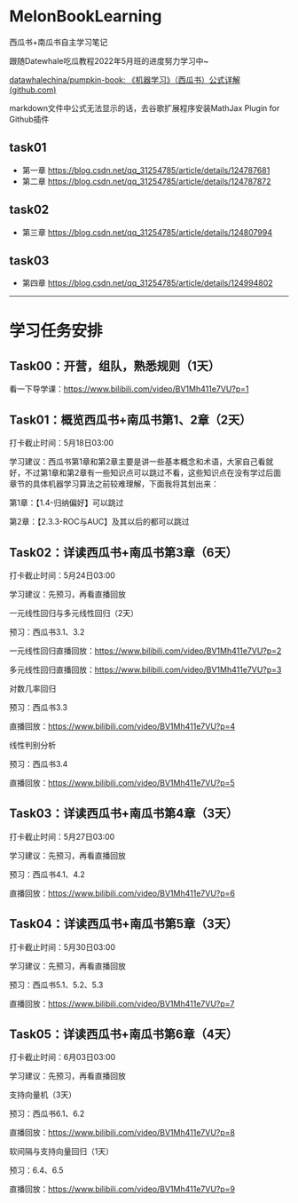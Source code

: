 # MelonBookLearning
西瓜书+南瓜书自主学习笔记

跟随Datewhale吃瓜教程2022年5月班的进度努力学习中~

[datawhalechina/pumpkin-book: 《机器学习》（西瓜书）公式详解 (github.com)](https://github.com/datawhalechina/pumpkin-book)

markdown文件中公式无法显示的话，去谷歌扩展程序安装MathJax Plugin for Github插件

## task01

- 第一章 https://blog.csdn.net/qq_31254785/article/details/124787681
- 第二章 https://blog.csdn.net/qq_31254785/article/details/124787872

## task02

- 第三章 https://blog.csdn.net/qq_31254785/article/details/124807994

## task03

- 第四章 https://blog.csdn.net/qq_31254785/article/details/124994802












------

# 学习任务安排

## Task00：开营，组队，熟悉规则（1天）

看一下导学课：https://www.bilibili.com/video/BV1Mh411e7VU?p=1

 

## Task01：概览西瓜书+南瓜书第1、2章（2天）

打卡截止时间：5月18日03:00

学习建议：西瓜书第1章和第2章主要是讲一些基本概念和术语，大家自己看就好，不过第1章和第2章有一些知识点可以跳过不看，这些知识点在没有学过后面章节的具体机器学习算法之前较难理解，下面我将其划出来：

第1章：【1.4-归纳偏好】可以跳过

第2章：【2.3.3-ROC与AUC】及其以后的都可以跳过

 

## Task02：详读西瓜书+南瓜书第3章（6天）

打卡截止时间：5月24日03:00

学习建议：先预习，再看直播回放

 

一元线性回归与多元线性回归（2天）

预习：西瓜书3.1、3.2

一元线性回归直播回放：https://www.bilibili.com/video/BV1Mh411e7VU?p=2

多元线性回归直播回放：https://www.bilibili.com/video/BV1Mh411e7VU?p=3

 

对数几率回归

预习：西瓜书3.3

直播回放：https://www.bilibili.com/video/BV1Mh411e7VU?p=4

 

线性判别分析

预习：西瓜书3.4

直播回放：https://www.bilibili.com/video/BV1Mh411e7VU?p=5

 

## Task03：详读西瓜书+南瓜书第4章（3天）

打卡截止时间：5月27日03:00

学习建议：先预习，再看直播回放

预习：西瓜书4.1、4.2

直播回放：https://www.bilibili.com/video/BV1Mh411e7VU?p=6

 

## Task04：详读西瓜书+南瓜书第5章（3天）

打卡截止时间：5月30日03:00 

学习建议：先预习，再看直播回放

预习：西瓜书5.1、5.2、5.3

直播回放：https://www.bilibili.com/video/BV1Mh411e7VU?p=7

 

## Task05：详读西瓜书+南瓜书第6章（4天）

打卡截止时间：6月03日03:00 

学习建议：先预习，再看直播回放

 

支持向量机（3天）

预习：西瓜书6.1、6.2

直播回放：https://www.bilibili.com/video/BV1Mh411e7VU?p=8

 

软间隔与支持向量回归（1天）

预习：6.4、6.5

直播回放：https://www.bilibili.com/video/BV1Mh411e7VU?p=9
